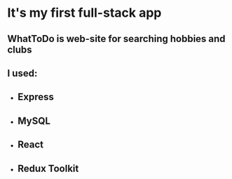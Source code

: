 # It's my first full-stack app

## WhatToDo is web-site for searching hobbies and clubs

## I used:

- ## Express
- ## MySQL
- ## React
- ## Redux Toolkit